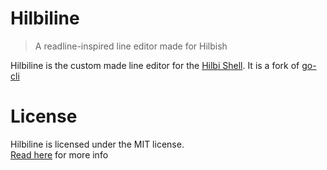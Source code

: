 # Hilbiline
> A readline-inspired line editor made for Hilbish

Hilbiline is the custom made line editor for the
[Hilbi Shell](https://github.com/Hilbis/Hilbish).
It is a fork of [go-cli](https://github.com/deadsy/go-cli)

# License
Hilbiline is licensed under the MIT license.  
[Read here](LICENSE) for more info

